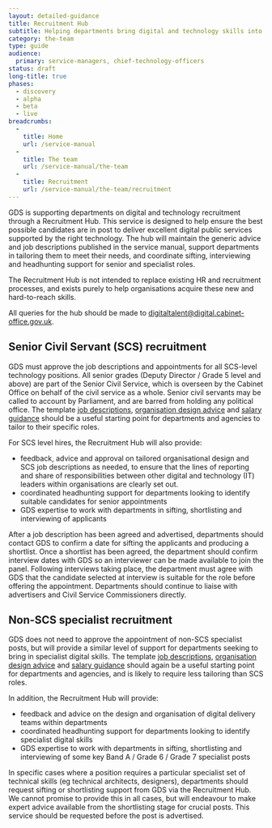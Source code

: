 ```yaml
---
layout: detailed-guidance
title: Recruitment Hub
subtitle: Helping departments bring digital and technology skills into government
category: the-team
type: guide
audience:
  primary: service-managers, chief-technology-officers
status: draft
long-title: true
phases:
  - discovery
  - alpha
  - beta
  - live
breadcrumbs:
  -
    title: Home
    url: /service-manual
  -
    title: The team
    url: /service-manual/the-team
  -
    title: Recruitment
    url: /service-manual/the-team/recruitment
---
```


GDS is supporting departments on digital and technology recruitment through a Recruitment Hub. This service is designed to help ensure the best possible candidates are in post to deliver excellent digital public services supported by the right technology. The hub will maintain the generic advice and job descriptions published in the service manual, support departments in tailoring them to meet their needs, and coordinate sifting, interviewing and headhunting support for senior and specialist roles.

The Recruitment Hub is not intended to replace existing HR and recruitment processes, and exists purely to help organisations acquire these new and hard-to-reach skills.

All queries for the hub should be made to [digitaltalent@digital.cabinet-office.gov.uk](mailto:digitaltalent@digital.cabinet-office.gov.uk).

## Senior Civil Servant (SCS) recruitment

GDS must approve the job descriptions and appointments for all SCS-level technology positions. All senior grades (Deputy Director / Grade 5 level and above) are part of the Senior Civil Service, which is overseen by the Cabinet Office on behalf of the civil service as a whole. Senior civil servants may be called to account by Parliament, and are barred from holding any political office. The template [job descriptions](/service-manual/the-team/recruitment/job-descriptions.html), [organisation design advice](/service-manual/the-team/recruitment/scs-orgdesign.html) and [salary guidance](/service-manual/the-team/recruitment/salary-advice.html) should be a useful starting point for departments and agencies to tailor to their specific roles.

For SCS level hires, the Recruitment Hub will also provide:

* feedback, advice and approval on tailored organisational design and SCS job descriptions as needed, to ensure that the lines of reporting and share of responsibilities between other digital and technology (IT) leaders within organisations are clearly set out.
* coordinated headhunting support for departments looking to identify suitable candidates for senior appointments
* GDS expertise to work with departments in sifting, shortlisting and interviewing of applicants

After a job description has been agreed and advertised, departments should contact GDS to confirm a date for sifting the applicants and producing a shortlist. Once a shortlist has been agreed, the department should confirm interview dates with GDS so an interviewer can be made available to join the panel. Following interviews taking place, the department must agree with GDS that the candidate selected at interview is suitable for the role before offering the appointment. Departments should continue to liaise with advertisers and Civil Service Commissioners directly.

## Non-SCS specialist recruitment

GDS does not need to approve the appointment of non-SCS specialist posts, but will provide a similar level of support for departments seeking to bring in specialist digital skills. The template [job descriptions](/service-manual/the-team/recruitment/job-descriptions.html), [organisation design advice](/service-manual/the-team/recruitment/scs-orgdesign.html) and [salary guidance](/service-manual/the-team/recruitment/salary-advice.html) should again be a useful starting point for departments and agencies, and is likely to require less tailoring than SCS roles.

In addition, the Recruitment Hub will provide:

* feedback and advice on the design and organisation of digital delivery teams within departments
* coordinated headhunting support for departments looking to identify specialist digital skills
* GDS expertise to work with departments in sifting, shortlisting and interviewing of some key Band A / Grade 6 / Grade 7 specialist posts

In specific cases where a position requires a particular specialist set of technical skills (eg technical architects, designers), departments should request sifting or shortlisting support from GDS via the Recruitment Hub. We cannot promise to provide this in all cases, but will endeavour to make expert advice available from the shortlisting stage for crucial posts. This service should be requested before the post is advertised.
